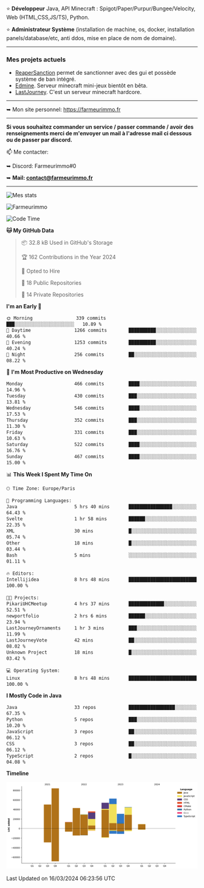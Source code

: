 ⭐ **Développeur** Java, API Minecraft : Spigot/Paper/Purpur/Bungee/Velocity, Web (HTML,CSS,JS/TS), Python.

⭐ **Administrateur Système** (installation de machine, os, docker, installation panels/database/etc, anti ddos, mise en place de nom de domaine).

---

### Mes projets actuels
- [ReaperSanction](https://www.spigotmc.org/resources/reapersanction.89580/) permet de sanctionner avec des gui et possède système de ban intégré.
- [Edmine](https://edmine.net). Serveur minecraft mini-jeux bientôt en bêta.
- [LastJourney](https://lastjourney.fr). C'est un serveur minecraft hardcore.

---

➥ Mon site personnel: https://farmeurimmo.fr

---

**Si vous souhaitez commander un service / passer commande / avoir des renseignements merci de m'envoyer un mail à l'adresse mail ci dessous ou de passer par discord.**

📫 Me contacter:
 
   ➥ Discord: Farmeurimmo#0
   
   ➥ **Mail: contact@farmeurimmo.fr**

---

![Mes stats](https://github-readme-stats.farmeurimmo.fr/api?username=Farmeurimmo&count_private=true&show_icons=true&theme=radical)

<img src="https://komarev.com/ghpvc/?username=Farmeurimmo" alt="Farmeurimmo" />

<!--START_SECTION:waka-->
![Code Time](http://img.shields.io/badge/Code%20Time-1%2C232%20hrs%2039%20mins-blue)

**🐱 My GitHub Data** 

> 📦 32.8 kB Used in GitHub's Storage 
 > 
> 🏆 162 Contributions in the Year 2024
 > 
> 💼 Opted to Hire
 > 
> 📜 18 Public Repositories 
 > 
> 🔑 14 Private Repositories 
 > 
**I'm an Early 🐤** 

```text
🌞 Morning                339 commits         ███░░░░░░░░░░░░░░░░░░░░░░   10.89 % 
🌆 Daytime                1266 commits        ██████████░░░░░░░░░░░░░░░   40.66 % 
🌃 Evening                1253 commits        ██████████░░░░░░░░░░░░░░░   40.24 % 
🌙 Night                  256 commits         ██░░░░░░░░░░░░░░░░░░░░░░░   08.22 % 
```
📅 **I'm Most Productive on Wednesday** 

```text
Monday                   466 commits         ████░░░░░░░░░░░░░░░░░░░░░   14.96 % 
Tuesday                  430 commits         ███░░░░░░░░░░░░░░░░░░░░░░   13.81 % 
Wednesday                546 commits         ████░░░░░░░░░░░░░░░░░░░░░   17.53 % 
Thursday                 352 commits         ███░░░░░░░░░░░░░░░░░░░░░░   11.30 % 
Friday                   331 commits         ███░░░░░░░░░░░░░░░░░░░░░░   10.63 % 
Saturday                 522 commits         ████░░░░░░░░░░░░░░░░░░░░░   16.76 % 
Sunday                   467 commits         ████░░░░░░░░░░░░░░░░░░░░░   15.00 % 
```


📊 **This Week I Spent My Time On** 

```text
🕑︎ Time Zone: Europe/Paris

💬 Programming Languages: 
Java                     5 hrs 40 mins       ████████████████░░░░░░░░░   64.43 % 
Svelte                   1 hr 58 mins        ██████░░░░░░░░░░░░░░░░░░░   22.35 % 
XML                      30 mins             █░░░░░░░░░░░░░░░░░░░░░░░░   05.74 % 
Other                    18 mins             █░░░░░░░░░░░░░░░░░░░░░░░░   03.44 % 
Bash                     5 mins              ░░░░░░░░░░░░░░░░░░░░░░░░░   01.11 % 

🔥 Editors: 
Intellijidea             8 hrs 48 mins       █████████████████████████   100.00 % 

🐱‍💻 Projects: 
PikariUHCMeetup          4 hrs 37 mins       █████████████░░░░░░░░░░░░   52.51 % 
newportfolio             2 hrs 6 mins        ██████░░░░░░░░░░░░░░░░░░░   23.94 % 
LastJourneyOrnaments     1 hr 3 mins         ███░░░░░░░░░░░░░░░░░░░░░░   11.99 % 
LastJourneyVote          42 mins             ██░░░░░░░░░░░░░░░░░░░░░░░   08.02 % 
Unknown Project          18 mins             █░░░░░░░░░░░░░░░░░░░░░░░░   03.42 % 

💻 Operating System: 
Linux                    8 hrs 48 mins       █████████████████████████   100.00 % 
```

**I Mostly Code in Java** 

```text
Java                     33 repos            █████████████████░░░░░░░░   67.35 % 
Python                   5 repos             ███░░░░░░░░░░░░░░░░░░░░░░   10.20 % 
JavaScript               3 repos             ██░░░░░░░░░░░░░░░░░░░░░░░   06.12 % 
CSS                      3 repos             ██░░░░░░░░░░░░░░░░░░░░░░░   06.12 % 
TypeScript               2 repos             █░░░░░░░░░░░░░░░░░░░░░░░░   04.08 % 
```



**Timeline**

![Lines of Code chart](https://raw.githubusercontent.com/Farmeurimmo/Farmeurimmo/main/assets/bar_graph.png)


 Last Updated on 16/03/2024 06:23:56 UTC
<!--END_SECTION:waka-->

